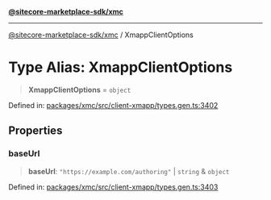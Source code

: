 [**@sitecore-marketplace-sdk/xmc**](../README.md)

***

[@sitecore-marketplace-sdk/xmc](../README.md) / XmappClientOptions

# Type Alias: XmappClientOptions

> **XmappClientOptions** = `object`

Defined in: [packages/xmc/src/client-xmapp/types.gen.ts:3402](https://github.com/Sitecore/sitecore-marketplace-sdk/blob/af886e6134b8d1079ef5b8ef70b7eb2f1d9c8aeb/packages/xmc/src/client-xmapp/types.gen.ts#L3402)

## Properties

### baseUrl

> **baseUrl**: `"https://example.com/authoring"` \| `string` & `object`

Defined in: [packages/xmc/src/client-xmapp/types.gen.ts:3403](https://github.com/Sitecore/sitecore-marketplace-sdk/blob/af886e6134b8d1079ef5b8ef70b7eb2f1d9c8aeb/packages/xmc/src/client-xmapp/types.gen.ts#L3403)
